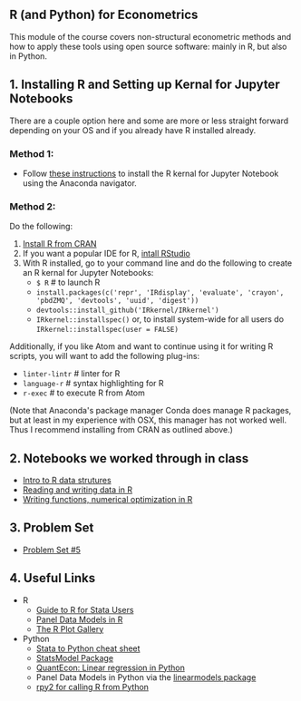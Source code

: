 ## R (and Python) for Econometrics
This module of the course covers non-structural econometric methods and how to apply these tools using open source software: mainly in R, but also in Python.

## 1. Installing R and Setting up Kernal for Jupyter Notebooks

There are a couple option here and some are more or less straight forward depending on your OS and if you already have R installed already.

### Method 1:
* Follow [these instructions](https://docs.anaconda.com/anaconda/navigator/tutorials/r-lang/) to install the R kernal for Jupyter Notebook using the Anaconda navigator.

### Method 2:
Do the following:
1. [Install R from CRAN](https://cran.r-project.org)
2. If you want a popular IDE for R, [intall RStudio](https://www.rstudio.com)
3. With R installed, go to your command line and do the following to create an R kernal for Jupyter Notebooks:
    * `$ R` # to launch R
    * `install.packages(c('repr', 'IRdisplay', 'evaluate', 'crayon', 'pbdZMQ', 'devtools', 'uuid', 'digest'))`
    * `devtools::install_github('IRkernel/IRkernel')`
    * `IRkernel::installspec()` or, to install system-wide for all users do `IRkernel::installspec(user = FALSE)`

Additionally, if you like Atom and want to continue using it for writing R scripts, you will want to add the following plug-ins:
* `linter-lintr` # linter for R
* `language-r` # syntax highlighting for R
* `r-exec` # to execute R from Atom

(Note that Anaconda's package manager Conda does manage R packages, but at least in my experience with OSX, this manager has not worked well.  Thus I recommend installing from CRAN as outlined above.)

## 2. Notebooks we worked through in class

* [Intro to R data strutures](https://github.com/jdebacker/CompEcon_Fall19/blob/master/Econometrics/R_Basics.ipynb)
* [Reading and writing data in R](https://github.com/jdebacker/CompEcon_Fall19/blob/master/Econometrics/R_Data.ipynb)
* [Writing functions, numerical optimization in R](https://github.com/jdebacker/CompEcon_Fall19/blob/master/Econometrics/R_Functions.ipynb)

## 3. Problem Set

* [Problem Set #5](https://github.com/jdebacker/CompEcon_Fall19/blob/master/Econometrics/PS5.pdf)


## 4. Useful Links

* R
	* [Guide to R for Stata Users](http://dss.princeton.edu/training/RStata.pdf)
	* [Panel Data Models in R](https://www.princeton.edu/~otorres/Panel101R.pdf)
	* [The R Plot Gallery](http://www.r-graph-gallery.com/portfolio/ggplot2-package/)
* Python
	* [Stata to Python cheat sheet](https://cheatsheets.quantecon.org/stats-cheatsheet.html)
	* [StatsModel Package](http://www.statsmodels.org/dev/index.html)
	* [QuantEcon: Linear regression in Python](https://lectures.quantecon.org/py/ols.html)
	* Panel Data Models in Python via the [linearmodels package](https://pypi.python.org/pypi/linearmodels)
	* [rpy2 for calling R from Python](http://rpy2.readthedocs.io/en/version_2.8.x/overview.html)
